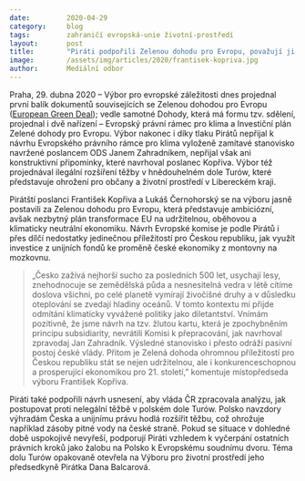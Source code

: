 ```yaml
---
date:         2020-04-29
category:     blog
tags:         zahraničí evropská-unie životní-prostředí
layout:       post
title:        "Piráti podpořili Zelenou dohodu pro Evropu, považují ji za jedinečnou příležitost pro českou ekonomiku"
image:        /assets/img/articles/2020/frantisek-kopriva.jpg
author:       Mediální odbor
--- 
```



Praha, 29. dubna 2020 – Výbor pro evropské záležitosti dnes projednal první balík dokumentů souvisejících se Zelenou dohodou pro Evropu ([European Green Deal](https://ec.europa.eu/info/strategy/priorities-2019-2024/european-green-deal_cs)); vedle samotné Dohody, která má formu tzv. sdělení, projednal i dvě nařízení – Evropský právní rámec pro klima a Investiční plán Zelené dohody pro Evropu. Výbor nakonec i díky tlaku Pirátů nepřijal k návrhu Evropského právního rámce pro klima vyloženě zamítavé stanovisko navržené poslancem ODS Janem Zahradníkem, nepřijal však ani konstruktivní připomínky, které navrhoval poslanec Kopřiva. Výbor též projednával ilegální rozšíření těžby v hnědouhelném dole Turów, které představuje ohrožení pro občany a životní prostředí v Libereckém kraji. 

Pirátští poslanci František Kopřiva a Lukáš Černohorský se na výboru jasně postavili za Zelenou dohodu pro Evropu, která představuje ambiciózní, avšak nezbytný plán transformace EU na udržitelnou, oběhovou a klimaticky neutrální ekonomiku. Návrh Evropské komise je podle Pirátů i přes dílčí nedostatky jedinečnou příležitostí pro Českou republiku, jak využít investice z unijních fondů ke proměně české ekonomiky z montovny na mozkovnu.

> „Česko zažívá nejhorší sucho za posledních 500 let, usychají lesy, znehodnocuje se zemědělská půda a nesnesitelná vedra v létě cítíme doslova všichni, po celé planetě vymírají živočišné druhy a v důsledku oteplování se zvedají hladiny oceánů. V tomto kontextu mi přijde odmítání klimaticky vyvážené politiky jako diletantství. Vnímám pozitivně, že jsme návrh na tzv. žlutou kartu, která je zpochybněním principu subsidiarity, nevrátili Komisi k přepracování, jak navrhoval zpravodaj Jan Zahradník. Výsledné stanovisko i přesto odráží pasivní postoj české vlády. Přitom je Zelená dohoda ohromnou příležitostí pro Českou republiku stát se nejen udržitelnou, ale i konkurenceschopnou a prosperující ekonomikou pro 21. století,” komentuje místopředseda výboru František Kopřiva. 

Piráti také podpořili návrh usnesení, aby vláda ČR zpracovala analýzu, jak postupovat proti nelegální těžbě v polském dole Turów. Polsko navzdory výhradám Česka a unijnímu právu hodlá rozšířit těžbu, což ohrožuje například zásoby pitné vody na české straně. Pokud se situace v dohledné době uspokojivě nevyřeší, podporují Piráti vzhledem k vyčerpání ostatních právních kroků jako žalobu na Polsko k Evropskému soudnímu dvoru. Téma dolu Turów opakovaně otevřela na Výboru pro životní prostředí jeho předsedkyně Pirátka Dana Balcarová.

 
